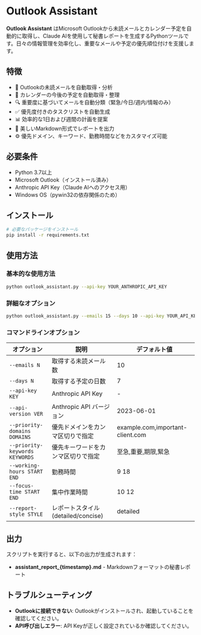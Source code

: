 # Outlook Assistant

**Outlook Assistant** はMicrosoft Outlookから未読メールとカレンダー予定を自動的に取得し、Claude AIを使用して秘書レポートを生成するPythonツールです。日々の情報管理を効率化し、重要なメールや予定の優先順位付けを支援します。

## 特徴

- 📧 Outlookの未読メールを自動取得・分析
- 📅 カレンダーの今後の予定を自動取得・整理
- 🔍 重要度に基づいてメールを自動分類（緊急/今日/週内/情報のみ）
- ✅ 優先度付きのタスクリストを自動生成
- 📊 効率的な1日および週間の計画を提案
- 📝 美しいMarkdown形式でレポートを出力
- ⚙️ 優先ドメイン、キーワード、勤務時間などをカスタマイズ可能

## 必要条件

- Python 3.7以上
- Microsoft Outlook（インストール済み）
- Anthropic API Key（Claude AIへのアクセス用）
- Windows OS（pywin32の依存関係のため）

## インストール

```bash
# 必要なパッケージをインストール
pip install -r requirements.txt
```

## 使用方法

### 基本的な使用方法

```bash
python outlook_assistant.py --api-key YOUR_ANTHROPIC_API_KEY
```

### 詳細なオプション

```bash
python outlook_assistant.py --emails 15 --days 10 --api-key YOUR_API_KEY --priority-domains company.com,client.com --priority-keywords 至急,重要,期限 --working-hours 0830 1730 --focus-time 10 12 --report-style detailed
```

### コマンドラインオプション

| オプション | 説明 | デフォルト値 |
|------------|------|------------|
| `--emails N` | 取得する未読メール数 | 10 |
| `--days N` | 取得する予定の日数 | 7 |
| `--api-key KEY` | Anthropic API Key | - |
| `--api-version VER` | Anthropic API バージョン | 2023-06-01 |
| `--priority-domains DOMAINS` | 優先ドメインをカンマ区切りで指定 | example.com,important-client.com |
| `--priority-keywords KEYWORDS` | 優先キーワードをカンマ区切りで指定 | 至急,重要,期限,緊急 |
| `--working-hours START END` | 勤務時間 | 9 18 |
| `--focus-time START END` | 集中作業時間 | 10 12 |
| `--report-style STYLE` | レポートスタイル (detailed/concise) | detailed |

## 出力

スクリプトを実行すると、以下の出力が生成されます：

- **assistant_report_{timestamp}.md** - Markdownフォーマットの秘書レポート

## トラブルシューティング

- **Outlookに接続できない**: Outlookがインストールされ、起動していることを確認してください。
- **API呼び出しエラー**: API Keyが正しく設定されているか確認してください。
